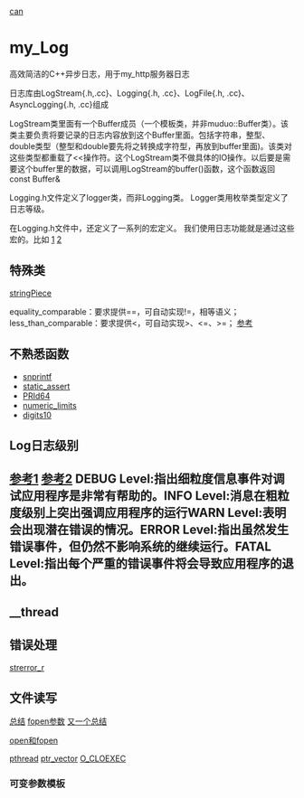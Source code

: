 [can](https://blog.csdn.net/huangjh2017/article/details/71307312)

# my_Log
高效简洁的C++异步日志，用于my_http服务器日志


日志库由LogStream{.h,.cc}、Logging{.h, .cc}、LogFile{.h, .cc}、AsyncLogging{.h, .cc}组成

LogStream类里面有一个Buffer成员（一个模板类，并非muduo::Buffer类）。该类主要负责将要记录的日志内容放到这个Buffer里面。包括字符串，整型、double类型（整型和double要先将之转换成字符型，再放到buffer里面)。该类对这些类型都重载了<<操作符。这个LogStream类不做具体的IO操作。以后要是需要这个buffer里的数据，可以调用LogStream的buffer()函数，这个函数返回const Buffer& 

Logging.h文件定义了logger类，而非Logging类。 Logger类用枚举类型定义了日志等级。

在Logging.h文件中，还定义了一系列的宏定义。  我们使用日志功能就是通过这些宏的。比如
[1](https://blog.csdn.net/luotuo44/article/details/19252535)
[2](https://blog.csdn.net/luotuo44/article/details/19254157)


## 特殊类

[stringPiece](https://blog.csdn.net/q5707802/article/details/78420629)

equality_comparable：要求提供==，可自动实现!=，相等语义；
less_than_comparable：要求提供<，可自动实现>、<=、>=；
[参考](https://www.cnblogs.com/youxin/p/5610374.html)

## 不熟悉函数

* [snprintf](https://blog.csdn.net/sky1203850702/article/details/52778831)
* [static_assert](https://www.cnblogs.com/lvdongjie/p/4489835.html)
* [PRId64](https://blog.csdn.net/win_lin/article/details/7912693)
* [numeric_limits](https://blog.csdn.net/fengbingchun/article/details/77922558)
* [digits10](https://zh.cppreference.com/w/cpp/types/numeric_limits/digits10)


## Log日志级别
[参考1](https://blog.csdn.net/shiyong1949/article/details/52643711)
[参考2](https://blog.csdn.net/qq_27088383/article/details/52163388)
DEBUG Level:指出细粒度信息事件对调试应用程序是非常有帮助的。INFO Level:消息在粗粒度级别上突出强调应用程序的运行WARN Level:表明会出现潜在错误的情况。ERROR Level:指出虽然发生错误事件，但仍然不影响系统的继续运行。FATAL Level:指出每个严重的错误事件将会导致应用程序的退出。
--------------------- 

## __thread


## 错误处理
[strerror_r](https://www.cnblogs.com/xrcun/p/3210889.html)


## 文件读写
[总结](https://blog.csdn.net/qq_15821725/article/details/78929344)
[fopen参数](https://blog.csdn.net/to_baidu/article/details/53456126)
[又一个总结](https://blog.csdn.net/yang2011079080010/article/details/52528261)


[open和fopen](https://blog.csdn.net/hairetz/article/details/4150193)










 [pthread](https://blog.csdn.net/codinghonor/article/details/43737869)
 [ptr_vector](https://www.cnblogs.com/my_life/articles/5452342.html)
 [O_CLOEXEC](https://blog.csdn.net/ubuntu_hao/article/details/51393632)

 ### 可变参数模板